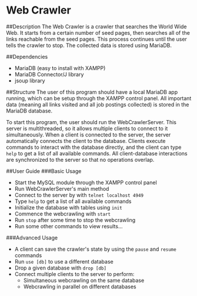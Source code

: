 Web Crawler
===

##Description
The Web Crawler is a crawler that searches the World Wide Web. It starts from a certain number of seed pages, then searches all of the links reachable from the seed pages. This process continues until the user tells the crawler to stop. The collected data is stored using MariaDB.

##Dependencies
* MariaDB (easy to install with XAMPP)
* MariaDB Connector/J library
* jsoup library

##Structure
The user of this program should have a local MariaDB app running, which can be setup through the XAMPP control panel. All important data (meaning all links visited and all job postings collected) is stored in the MariaDB database.

To start this program, the user should run the WebCrawlerServer. This server is multithreaded, so it allows multiple clients to connect to it simultaneously. When a client is connected to the server, the server automatically connects the client to the database. Clients execute commands to interact with the database directly, and the client can type `help` to get a list of all available commands. All client-database interactions are synchronized to the server so that no operations overlap.

##User Guide
###Basic Usage
* Start the MySQL module through the XAMPP control panel
* Run WebCrawlerServer's main method
* Connect to the server by with `telnet localhost 4949`
* Type `help` to get a list of all available commands
* Initialize the database with tables using `init`
* Commence the webcrawling with `start`
* Run `stop` after some time to stop the webcrawling
* Run some other commands to view results...

###Advanced Usage
* A client can save the crawler's state by using the `pause` and `resume` commands
* Run `use [db]` to use a different database
* Drop a given database with `drop [db]`
* Connect multiple clients to the server to perform:
  * Simultaneous webcrawling on the same database
  * Webcrawling in parallel on different databases